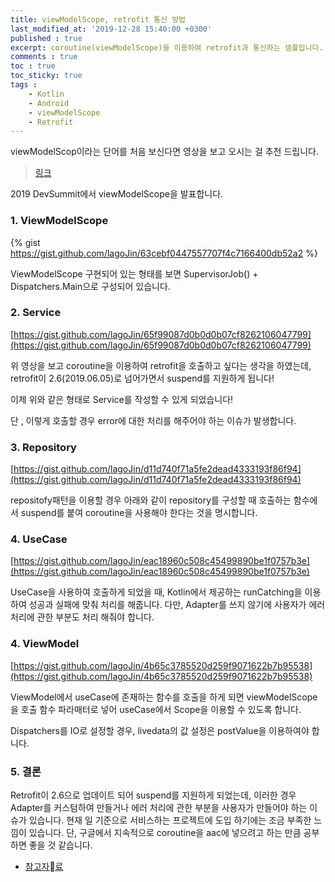 ```yaml
---
title: viewModelScope, retrofit 통신 방법
last_modified_at: '2019-12-28 15:40:00 +0300'
published : true
excerpt: coroutine(viewModelScope)을 이용하여 retrofit과 통신하는 샘플입니다.
comments : true
toc : true
toc_sticky: true
tags :
    - Kotlin
    - Android
    - viewModelScope
    - Retrofit
---
```



viewModelScop이라는 단어를 처음 보신다면 영상을 보고 오시는 걸 추천 드립니다.

> [링크](https://www.youtube.com/watch?v=KMb0Fs8rCRs)

2019 DevSummit에서 viewModelScope을 발표합니다.

### 1. ViewModelScope

{% gist https://gist.github.com/lagoJin/63cebf0447557707f4c7166400db52a2 %}

ViewModelScope 구현되어 있는 형태를 보면 SupervisorJob() + Dispatchers.Main으로 구성되어 있습니다.

### 2. Service

[https://gist.github.com/lagoJin/65f99087d0b0d0b07cf8262106047799](https://gist.github.com/lagoJin/65f99087d0b0d0b07cf8262106047799)

위 영상을 보고 coroutine을 이용하여 retrofit을 호출하고 싶다는 생각을 하였는데, retrofit이 2.6(2019.06.05)로 넘어가면서 suspend를 지원하게 됩니다!

이제 위와 같은 형태로 Service를 작성할 수 있게 되었습니다!

단 , 이렇게 호출할 경우 error에 대한 처리를 해주어야 하는 이슈가 발생합니다.

### 3. Repository

[https://gist.github.com/lagoJin/d11d740f71a5fe2dead4333193f86f94](https://gist.github.com/lagoJin/d11d740f71a5fe2dead4333193f86f94)

repositofy패턴을 이용할 경우 아래와 같이 repository를 구성할 때 호출하는 함수에서 suspend를 붙여 coroutine을 사용해야 한다는 것을 명시합니다.

### 4. UseCase

[https://gist.github.com/lagoJin/eac18960c508c45499890be1f0757b3e](https://gist.github.com/lagoJin/eac18960c508c45499890be1f0757b3e)

UseCase을 사용하여 호출하게 되었을 때, Kotlin에서 제공하는 runCatching을 이용하여 성공과 실패에 맞춰 처리를 해줍니다. 다만, Adapter를 쓰지 않기에 사용자가 에러 처리에 관한 부분도 처리 해줘야 합니다.

### 4. ViewModel

[https://gist.github.com/lagoJin/4b65c3785520d259f9071622b7b95538](https://gist.github.com/lagoJin/4b65c3785520d259f9071622b7b95538)

 ViewModel에서 useCase에 존재하는 함수를 호출을 하게 되면 viewModelScope을 호출 함수 파라매터로 넣어 useCase에서 Scope을 이용할 수 있도록 합니다.

Dispatchers를 IO로 설정할 경우, livedata의 값 설정은 postValue을 이용하여야 합니다.

### 5. 결론

Retrofit이 2.6으로 업데이트 되어 suspend를 지원하게 되었는데, 이러한 경우 Adapter를 커스텀하여 만들거나 에러 처리에 관한 부분을 사용자가 만들어야 하는 이슈가 있습니다. 현재 일 기준으로 서비스하는 프로젝트에 도입 하기에는 조금 부족한 느낌이 있습니다. 단, 구글에서 지속적으로 coroutine을 aac에 넣으려고 하는 만큼 공부하면 좋을 것 같습니다.

- [참고자료](https://github.com/lagoJin/AAC_Couroutine_Demo/tree/sample)
